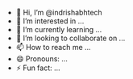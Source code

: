 - 👋 Hi, I’m @indrishabhtech
- 👀 I’m interested in ...
- 🌱 I’m currently learning ...
- 💞️ I’m looking to collaborate on ...
- 📫 How to reach me ...
- 😄 Pronouns: ...
- ⚡ Fun fact: ...

<!---
indrishabhtech/indrishabhtech is a ✨ special ✨ repository because its `README.md` (this file) appears on your GitHub profile.
You can click the Preview link to take a look at your changes.
--->

